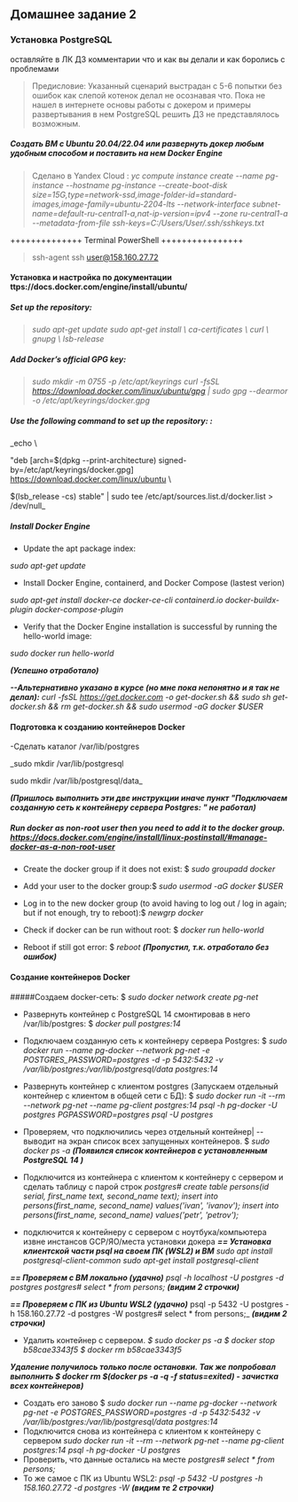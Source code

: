 ##  Домашнее задание 2
###  Установка PostgreSQL

оставляйте в ЛК ДЗ комментарии что и как вы делали и как боролись с проблемами

> Предисловие: Указанный сценарий выстрадан с 5-6 попытки без ошибок как слепой котенок делал не осознавая что. Пока не нашел в интернете основы работы с докером и примеры развертывания в нем PostgreSQL решить ДЗ не представлялось возможным.

  

##### Создать ВМ с Ubuntu 20.04/22.04 или развернуть докер любым удобным способом и поставить на нем Docker Engine
> Сделано в Yandex Cloud :
> _yc compute instance create --name pg-instance --hostname pg-instance --create-boot-disk size=15G,type=network-ssd,image-folder-id=standard-images,image-family=ubuntu-2204-lts --network-interface subnet-name=default-ru-central1-a,nat-ip-version=ipv4 --zone ru-central1-a --metadata-from-file ssh-keys=C:/Users/User/.ssh/sshkeys.txt_

  

++++++++++++++ Terminal PowerShell ++++++++++++++++

>ssh-agent
>ssh user@158.160.27.72

#### Установка и настройка по документации ttps://docs.docker.com/engine/install/ubuntu/
#####  Set up the repository:

>_sudo apt-get update
>sudo apt-get install \\
	ca-certificates \\
	curl \\
	gnupg \\
	lsb-release_

#####  Add Docker’s official GPG key:
>_sudo mkdir -m 0755 -p /etc/apt/keyrings
>curl -fsSL https://download.docker.com/linux/ubuntu/gpg | sudo gpg --dearmor -o /etc/apt/keyrings/docker.gpg_

#####  Use the following command to set up the repository: :

_echo \\

"deb [arch=$(dpkg --print-architecture) signed-by=/etc/apt/keyrings/docker.gpg] https://download.docker.com/linux/ubuntu \\

$(lsb_release -cs) stable" | sudo tee /etc/apt/sources.list.d/docker.list > /dev/null_

  

#####  Install Docker Engine

- Update the apt package index:

_sudo apt-get update_

  

- Install Docker Engine, containerd, and Docker Compose (lastest verion)

_sudo apt-get install docker-ce docker-ce-cli containerd.io docker-buildx-plugin docker-compose-plugin_

  

- Verify that the Docker Engine installation is successful by running the hello-world image:

_sudo docker run hello-world_

***(Успешно отработало)***

  

***--Альтернативно указано в курсе (но мне пока непонятно и я так не делал):*** _curl -fsSL https://get.docker.com -o get-docker.sh && sudo sh get-docker.sh && rm get-docker.sh && sudo usermod -aG docker $USER_

  

  

#### Подготовка к созданию контейнеров Docker

-Сделать каталог /var/lib/postgres

_sudo mkdir /var/lib/postgresql

sudo mkdir /var/lib/postgresql/data_

***(Пришлось выполнить эти две инструкции иначе пункт "Подключаем созданную сеть к контейнеру сервера Postgres: " не работал)***

  

#####  Run docker as non-root user then you need to add it to the docker group. https://docs.docker.com/engine/install/linux-postinstall/#manage-docker-as-a-non-root-user

- Create the docker group if it does not exist: $ _sudo groupadd docker_

- Add your user to the docker group:$ _sudo usermod -aG docker $USER_

- Log in to the new docker group (to avoid having to log out / log in again; but if not enough, try to reboot):$ _newgrp docker_

- Check if docker can be run without root: $ _docker run hello-world_

- Reboot if still got error: $ _reboot_ ***(Пропустил, т.к. отработало без ошибок)***
#### Создание контейнеров Docker 
#####Создаем docker-сеть: $ _sudo docker network create pg-net_
- Развернуть контейнер с PostgreSQL 14 смонтировав в него /var/lib/postgres:  $ _docker pull postgres:14_ 
- Подключаем созданную сеть к контейнеру сервера Postgres:
 $ _sudo docker run --name pg-docker --network pg-net -e POSTGRES_PASSWORD=postgres -d -p 5432:5432 -v /var/lib/postgres:/var/lib/postgresql/data postgres:14_
 - Развернуть контейнер с клиентом postgres (Запускаем отдельный контейнер с клиентом в общей сети с БД):
 $ _sudo docker run -it --rm --network pg-net --name pg-client postgres:14 psql -h pg-docker -U postgres PGPASSWORD=postgres psql -U postgres_
- Проверяем, что подключились через отдельный контейнер|  -- выводит на экран список всех запущенных контейнеров.
 $ _sudo docker ps -a_
***(Появился список контейнеров с установленным PostgreSQL 14  )***
- Подключится из контейнера с клиентом к контейнеру с сервером и сделать таблицу с парой строк
_postgres#
create table persons(id serial, first_name text, second_name text); 
insert into persons(first_name, second_name) values('ivan', 'ivanov'); 
insert into persons(first_name, second_name) values('petr', 'petrov');_

- подключится к контейнеру с сервером с ноутбука/компьютера извне инстансов GCP/ЯО/места установки докера
***== Установка клиентской части psql на своем ПК (WSL2) и ВМ***
_sudo apt install postgresql-client-common_
_sudo apt-get install postgresql-client_

***== Проверяем с ВМ локально (удачно)***
_psql -h localhost -U postgres -d postgres
postgres#
select * from persons;_ ***(видим 2 строчки)***

***== Проверяем с ПК из Ubuntu WSL2 (удачно)***
psql -p 5432 -U postgres -h 158.160.27.72 -d postgres -W
postgres#
select * from persons;_ ***(видим 2 строчки)***

- Удалить контейнер с сервером.
_$ sudo docker ps -a_
_$ docker stop b58cae3343f5_
_$ docker rm b58cae3343f5_

***Удаление получилось только после остановки. Так же попробовал  выполнить $ docker rm $(docker ps -a -q -f status=exited) - зачистка всех контейнеров)***

- Создать его заново
$ _sudo docker run --name pg-docker --network pg-net -e POSTGRES_PASSWORD=postgres -d -p 5432:5432 -v /var/lib/postgres:/var/lib/postgresql/data postgres:14_
- Подключится снова из контейнера с клиентом к контейнеру с сервером
_sudo docker run -it --rm --network pg-net --name pg-client postgres:14 psql -h pg-docker -U postgres_
- Проверить, что данные остались на месте
_postgres#
select * from persons;_
- То же самое с ПК из Ubuntu WSL2:
_psql -p 5432 -U postgres -h 158.160.27.72 -d postgres -W_
***(видим те 2 строчки)***
<!--stackedit_data:
eyJoaXN0b3J5IjpbMTMwNTQwMzczMV19
-->